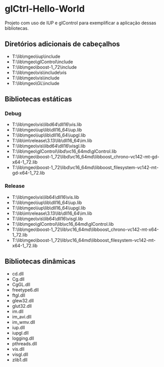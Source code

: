 # glCtrl-Hello-World

Projeto com uso de IUP e glControl para exemplificar a aplicação dessas bibliotecas.

## Diretórios adicionais de cabeçalhos 

- T:\lib\mgeo\iup\include
- T:\lib\mgeo\glControl\include
- T:\lib\mgeo\boost-1_72\include
- T:\lib\mgeo\vis\include\vis
- T:\lib\mgeo\vis\include
- T:\lib\mgeo\GL\include

## Bibliotecas estáticas

### Debug

- T:\lib\mgeo\vis\libd64\dll16\vis.lib
- T:\lib\mgeo\iup\lib\dll16_64\iup.lib
- T:\lib\mgeo\iup\lib\dll16_64\iupgl.lib
- T:\lib\im\release\3.13\lib\dll16_64\im.lib
- T:\lib\mgeo\vis\libd64\dll16\visgl.lib
- T:\lib\mgeo\glControl\libd\vc16_64md\glControl.lib
- T:\lib\mgeo\boost-1_72\libd\vc16_64md\libboost_chrono-vc142-mt-gd-x64-1_72.lib
- T:\lib\mgeo\boost-1_72\libd\vc16_64md\libboost_filesystem-vc142-mt-gd-x64-1_72.lib

### Release

- T:\lib\mgeo\vis\lib64\dll16\vis.lib
- T:\lib\mgeo\iup\lib\dll16_64\iup.lib
- T:\lib\mgeo\iup\lib\dll16_64\iupgl.lib
- T:\lib\im\release\3.13\lib\dll16_64\im.lib
- T:\lib\mgeo\vis\lib64\dll16\visgl.lib
- T:\lib\mgeo\glControl\lib\vc16_64md\glControl.lib
- T:\lib\mgeo\boost-1_72\lib\vc16_64md\libboost_chrono-vc142-mt-x64-1_72.lib
- T:\lib\mgeo\boost-1_72\lib\vc16_64md\libboost_filesystem-vc142-mt-x64-1_72.lib

## Bibliotecas dinâmicas

- cd.dll
- Cg.dll
- CgGL.dll
- freetype6.dll
- ftgl.dll
- glew32.dll
- glut32.dll
- im.dll
- im_avi.dll
- im_wmv.dll
- iup.dll
- iupgl.dll
- logging.dll
- pthreads.dll
- vis.dll
- visgl.dll
- zlib1.dll

